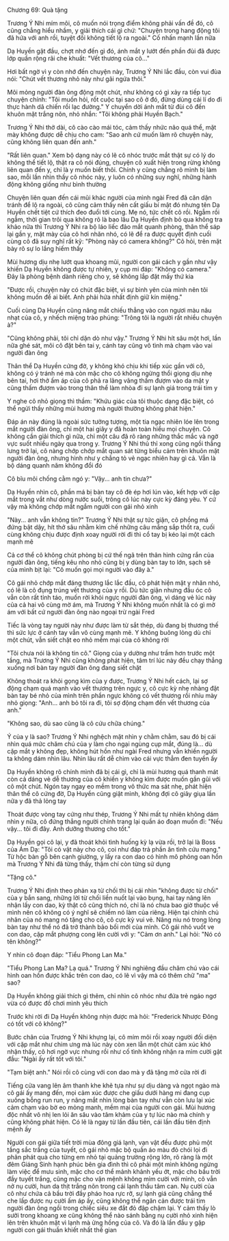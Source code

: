 




Chương 69: Quà tặng

Trương Ý Nhi mím môi, cô muốn nói trọng điểm không phải vấn đề đó, cô cũng chẳng hiểu nhầm, y giải thích cái gì chứ: "Chuyện trong hang động tôi đã hứa với anh rồi, tuyệt đối không tiết lộ ra ngoài." Cố nhấn mạnh lần nữa

Dạ Huyền gật đầu, chợt nhớ đến gì đó, ánh mắt y lướt đến phần đùi đã được lớp quần rộng rãi che khuất: "Vết thương của cô..."

Hơi bất ngờ vì y còn nhớ đến chuyện này, Trương Ý Nhi lắc đầu, còn vui đùa nói: "Chút vết thương nhỏ này như gãi ngứa thôi."

Môi mỏng người đàn ông động một chút, như không có gì xảy ra tiếp tục chuyện chính: "Tôi muốn hỏi, rốt cuộc tại sao cô ở đó, đừng dùng cái lí do đi thực hành dã chiến rồi lạc đường." Y chuyển dời ánh mắt từ đùi cô đến khuôn mặt trắng nõn, nhỏ nhắn: "Tôi không phải Huyền Bạch."

Trương Ý Nhi thở dài, cô cào cào mái tóc, cảm thấy nhức não quá thể, mặt mày không được dễ chịu cho cam: "Sao anh cứ muốn làm rõ chuyện này, cũng không liên quan đến anh."

"Rất liên quan." Xem bộ dạng này có lẽ cô nhóc trước mắt thật sự có lý do không thể tiết lộ, thật ra cô nói đúng, chuyện cô xuất hiện trong rừng không liên quan đến y, chỉ là y muốn biết thôi. Chính y cũng chẳng rõ mình bị làm sao, mỗi lần nhìn thấy cô nhóc này, y luôn có những suy nghĩ, những hành động không giống như bình thường

Chuyện liên quan đến cái mũi khác người của mình ngài Fred đã căn dặn tránh để lộ ra ngoài, cô cũng cảm thấy nên cất giấu bí mật đó nhưng tên Dạ Huyền chết tiệt cứ thích đeo đuổi tới cùng. Mẹ nó, tức chết cô rồi. Ngẫm rồi ngẫm, thời gian trôi qua không rõ là bao lâu Dạ Huyền định bỏ qua không tra khảo nữa thì Trương Ý Nhi ra bộ láo liếc đảo mắt quanh phòng, thân thể sáp lại gần y, mặt mày của cô hơi nhăn nhó, có lẽ để ra được quyết định cuối cùng cô đã suy nghĩ rất kỹ: "Phòng này có camera không?" Cô hỏi, trên mặt bày rõ sự lo lắng hiếm thấy

Mùi hương dịu nhẹ lướt qua khoang mũi, người con gái cách y gần như vậy khiến Dạ Huyền không được tự nhiên, y cụp mi đáp: "Không có camera." Đây là phòng bệnh dành riêng cho y, sẽ không lắp đặt mấy thứ kia


"Được rồi, chuyện này có chút đặc biệt, vì sự bình yên của mình nên tôi không muốn để ai biết. Anh phải hứa nhất định giữ kín miệng."

Cuối cùng Dạ Huyền cũng nâng mắt chiếu thẳng vào con ngươi màu nâu nhạt của cô, y nhếch miệng trào phúng: "Trông tôi là người rất nhiều chuyện à?"

"Cũng không phải, tôi chỉ dặn dò như vậy." Trương Ý Nhi hít sâu một hơi, lần nữa ghé sát, môi cô đặt bên tai y, cánh tay cũng vô tình mà chạm vào vai người đàn ông

Thân thể Dạ Huyền cứng đờ, y không khó chịu khi tiếp xúc gần với cô, không có ý tránh né mà còn mặc cho cô không ngừng thổi giọng dịu nhẹ bên tai, hơi thở ấm áp của cô phả ra lãng vãng thấm đượm vào da mặt y cũng thấm đượm vào trong thân thể làm nhòa đi sự lạnh giá trong trái tim y

Y nghe cô nhỏ giọng thì thầm: "Khứu giác của tôi thuộc dạng đặc biệt, có thể ngửi thấy những mùi hương mà người thường không phát hiện."

Đáp án này đúng là ngoài sức tưởng tượng, một tia ngạc nhiên lóe lên trong mắt người đàn ông, chỉ một hai giây y đã hoàn toàn hiểu mọi chuyện. Cô không cần giải thích gì nữa, chỉ một câu đã rõ ràng những thắc mắc và ngờ vực suốt nhiều ngày qua trong y. Trương Ý Nhi thủ thỉ xong cũng ngồi thẳng lưng trở lại, cô nàng chớp chớp mắt quan sát từng biểu cảm trên khuôn mặt người đàn ông, nhưng hình như y chẳng tỏ vẻ ngạc nhiên hay gì cả. Vẫn là bộ dáng quanh năm không đổi đó

Cô bĩu môi chống cằm ngó y: "Vậy... anh tin chưa?"

Dạ Huyền nhìn cô, phần má bị bàn tay cô đè ép hơi lún vào, kết hợp với cặp mắt trong vắt như dòng nước suối, trông cô lúc này cực kỳ đáng yêu. Y cứ vậy mà không chớp mắt ngắm người con gái nhỏ xinh

"Này... anh vẫn không tin?" Trương Ý Nhi thật sự tức giận, cô phồng má đứng bật dậy, hít thở sâu nhằm kìm chế những câu mắng sắp thốt ra, cuối cùng không chịu được định xoay người rời đi thì cổ tay bị kéo lại một cách mạnh mẽ

Cả cơ thể cô không chút phòng bị cứ thế ngã trên thân hình cứng rắn của người đàn ông, tiếng kêu nho nhỏ cũng bị y dùng bàn tay to lớn, sạch sẽ của mình bịt lại: "Cô muốn gọi mọi người vào đây à."

Cô gái nhỏ chớp mắt đáng thương lắc lắc đầu, cô phát hiện mặt y nhăn nhó, có lẽ là cô đụng trúng vết thương của y rồi. Dù tức giận nhưng đầu óc cô vẫn còn rất tỉnh táo, muốn rời khỏi ngực người đàn ông, vì dáng vẻ lúc này của cả hai vô cùng mờ ám, mà Trương Ý Nhi không muốn nhất là có gì mờ ám với bất cứ người đàn ông nào ngoại trừ ngài Fred


Tiếc là vòng tay người này như được làm từ sắt thép, dù đang bị thương thế thì sức lực ở cánh tay vẫn vô cùng mạnh mẽ. Y không buông lỏng dù chỉ một chút, vẫn siết chặt eo nhỏ mềm mại của cô không rời

"Tôi chưa nói là không tin cô." Giọng của y dường như trầm hơn trước một tầng, mà Trương Ý Nhi cũng không phát hiện, tâm trí lúc này đều chạy thẳng xuống nơi bàn tay người đàn ông đang siết chặt

Không thoát ra khỏi gọng kìm của y được, Trương Ý Nhi hết cách, lại sợ động chạm quá mạnh vào vết thương trên ngực y, cô cực kỳ nhẹ nhàng đặt bàn tay bé nhỏ của mình trên phần ngực không có vết thương rồi nhíu mày nhỏ giọng: "Anh... anh bỏ tôi ra đi, tôi sợ động chạm đến vết thương của anh."

"Không sao, dù sao cũng là cô cứu chữa chúng."

Ý của y là sao? Trương Ý Nhi nghệch mặt nhìn y chằm chằm, sau đó bị cái nhìn quá mức chăm chú của y làm cho ngại ngùng cụp mắt, đúng là... dù cặp mắt y không đẹp, không hút hồn như ngài Fred nhưng vẫn khiến người ta không dám nhìn lâu. Nhìn lâu rất dễ chìm vào cái vực thẳm đen tuyền ấy

Dạ Huyền không rõ chính mình đã bị cái gì, chỉ là mùi hương quá thanh mát còn cả dáng vẻ dễ thương của cô khiến y không kìm được muốn gần gũi với cô một chút. Ngón tay ngay eo mềm trong vô thức ma sát nhẹ, phát hiện thân thể cô cứng đờ, Dạ Huyền cũng giật mình, không đợi cô giãy giụa lần nữa y đã thả lỏng tay

Thoát được vòng tay cứng như thép, Trương Ý Nhi mất tự nhiên không dám nhìn y nữa, cô đứng thẳng người chỉnh trang lại quần áo đoạn muốn đi: "Nếu vậy... tôi đi đây. Anh dưỡng thương cho tốt."

Dạ Huyền gọi cô lại, y đã thoát khỏi tình huống kỳ lạ vừa rồi, trở lại là Boss của Ám Dạ: "Tôi có vật này cho cô, coi như đáp trả phần ân tình cứu mạng." Từ hộc bàn gỗ bên cạnh giường, y lấy ra con dao có hình mô phỏng oan hồn mà Trương Ý Nhi đã từng thấy, thậm chí còn từng sử dụng

"Tặng cô."

Trương Ý Nhi định theo phản xạ từ chối thì bị cái nhìn "không được từ chối" của y bắn sang, những lời từ chối liền nuốt lại vào bụng, hai tay nâng lên nhận lấy con dao, kỳ thật cô cũng thích nó, chỉ là nó chưa bao giờ thuộc về mình nên cô không có ý nghĩ sẽ chiếm nó làm của riêng. Hiện tại chính chủ nhân của nó mang nó tặng cho cô, cô cực kỳ vui vẻ. Nâng niu nó trong lòng bàn tay như thể nó đã trở thành bảo bối mới của mình. Cô gái nhỏ vuốt ve con dao, cặp mắt phượng cong lên cười với y: "Cảm ơn anh." Lại hỏi: "Nó có tên không?"


Y nhìn cô đoạn đáp: "Tiểu Phong Lan Ma."

"Tiểu Phong Lan Ma? Lạ quá." Trương Ý Nhi nghiêng đầu chăm chú vào cái hình oan hồn được khắc trên con dao, có lẽ vì vậy mà có thêm chữ "ma" sao?

Dạ Huyền không giải thích gì thêm, chỉ nhìn cô nhóc như đứa trẻ ngáo ngơ vừa có được đồ chơi mình yêu thích

Trước khi rời đi Dạ Huyền không nhịn được mà hỏi: "Frederick Nhược Đông có tốt với cô không?"

Bước chân của Trương Ý Nhi khựng lại, cô mím môi rồi xoay người đối diện với cặp mắt như chim ưng mà lúc này còn xen lẫn một chút cảm xúc khó nhận thấy, cô hơi ngờ vực nhưng rồi như cố tình không nhận ra mỉm cười gật đầu: "Ngài ấy rất tốt với tôi."

"Tạm biệt anh." Nói rồi cô cùng với con dao mà y đã tặng mở cửa rời đi

Tiếng cửa vang lên âm thanh khe khẽ tựa như sự dịu dàng và ngọt ngào mà cô gái ấy mang đến, mọi cảm xúc được che giấu dưới hàng mi đang cụp xuống bỗng run run, y nâng mắt nhìn lòng bàn tay như vẫn còn lưu lại xúc cảm chạm vào bờ eo mỏng manh, mềm mại của người con gái. Mùi hương độc nhất vô nhị len lỏi ăn sâu vào tâm khảm của y tự lúc nào mà chính y cũng không phát hiện. Có lẽ là ngay từ lần đầu tiên, cái lần đầu tiên định mệnh ấy

Người con gái giữa tiết trời mùa đông giá lạnh, vạn vật đều được phủ một tầng sắc trắng của tuyết, cô gái nhỏ mặc bộ quần áo màu đỏ chói lọi đi phân phát quà cho từng em nhỏ tại quảng trường rộng lớn, rõ ràng là một đêm Giáng Sinh hạnh phúc bên gia đình thì cô phải một mình không ngừng làm việc để mưu sinh, mặc cho cơ thể mảnh khảnh yếu ớt, mặc cho bầu trời đầy tuyết trắng, cũng mặc cho vận mệnh không mỉm cười với mình, cô vẫn nở nụ cười, hun da thịt trắng nõn trong cái lạnh thấu tâm can. Nụ cười của cô như chứa cả bầu trời đầy pháo hoa rực rỡ, sự lạnh giá cũng chẳng thể che lấp được nụ cười ấm áp ấy, cũng không thể ngăn cản được trái tim người đàn ông ngồi trong chiếc siêu xe đắt đỏ đập chậm lại. Y cảm thấy lò sưởi trong khoang xe cũng không thể nào sánh bằng nụ cười nhỏ xinh hiện lên trên khuôn mặt vì lạnh mà ửng hồng của cô. Và đó là lần đầu y gặp người con gái thuần khiết nhất thế gian




